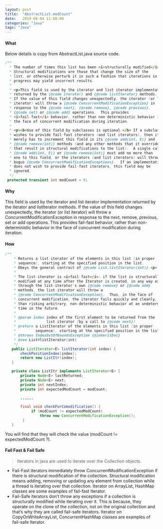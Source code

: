 ```yaml
---
layout: post
title:  "AbstractList.modCount"
date:   2019-08-04 11:00:00
categories: "Java"
tags: "Java"
---
```

#### What
Below details is copy from AbstractList.java source code.
``` java
/**
  * The number of times this list has been <i>structurally modified</i>.
  * Structural modifications are those that change the size of the
  * list, or otherwise perturb it in such a fashion that iterations in
  * progress may yield incorrect results.
  *
  * <p>This field is used by the iterator and list iterator implementation
  * returned by the {@code iterator} and {@code listIterator} methods.
  * If the value of this field changes unexpectedly, the iterator (or list
  * iterator) will throw a {@code ConcurrentModificationException} in
  * response to the {@code next}, {@code remove}, {@code previous},
  * {@code set} or {@code add} operations.  This provides
  * <i>fail-fast</i> behavior, rather than non-deterministic behavior in
  * the face of concurrent modification during iteration.
  *
  * <p><b>Use of this field by subclasses is optional.</b> If a subclass
  * wishes to provide fail-fast iterators (and list iterators), then it
  * merely has to increment this field in its {@code add(int, E)} and
  * {@code remove(int)} methods (and any other methods that it overrides
  * that result in structural modifications to the list).  A single call to
  * {@code add(int, E)} or {@code remove(int)} must add no more than
  * one to this field, or the iterators (and list iterators) will throw
  * bogus {@code ConcurrentModificationExceptions}.  If an implementation
  * does not wish to provide fail-fast iterators, this field may be
  * ignored.
  */
 protected transient int modCount = 0;
```
#### Why
This field is used by the iterator and list iterator implementation returned by the iterator and listIterator methods. If the value of this field changes unexpectedly, the iterator (or list iterator) will throw a ConcurrentModificationException in response to the next, remove, previous, set or add operations. This provides fail-fast behavior, rather than non-deterministic behavior in the face of concurrent modification during iteration.

#### How
``` java
/**
    * Returns a list-iterator of the elements in this list (in proper
    * sequence), starting at the specified position in the list.
    * Obeys the general contract of {@code List.listIterator(int)}.<p>
    *
    * The list-iterator is <i>fail-fast</i>: if the list is structurally
    * modified at any time after the Iterator is created, in any way except
    * through the list-iterator's own {@code remove} or {@code add}
    * methods, the list-iterator will throw a
    * {@code ConcurrentModificationException}.  Thus, in the face of
    * concurrent modification, the iterator fails quickly and cleanly, rather
    * than risking arbitrary, non-deterministic behavior at an undetermined
    * time in the future.
    *
    * @param index index of the first element to be returned from the
    *              list-iterator (by a call to {@code next})
    * @return a ListIterator of the elements in this list (in proper
    *         sequence), starting at the specified position in the list
    * @throws IndexOutOfBoundsException {@inheritDoc}
    * @see List#listIterator(int)
    */
   public ListIterator<E> listIterator(int index) {
       checkPositionIndex(index);
       return new ListItr(index);
   }

   private class ListItr implements ListIterator<E> {
       private Node<E> lastReturned;
       private Node<E> next;
       private int nextIndex;
       private int expectedModCount = modCount;

       ......

       final void checkForComodification() {
            if (modCount != expectedModCount)
                throw new ConcurrentModificationException();
        }
   }
```
You will find that they will check the value (modCount != expectedModCount ?).

#### Fail Fast & Fail Safe
> Iterators in java are used to iterate over the Collection objects.

* Fail-Fast iterators immediately throw ConcurrentModificationException if there is structural modification of the collection. Structural modification means adding, removing or updating any element from collection while a thread is iterating over that collection. Iterator on ArrayList, HashMap classes are some examples of fail-fast Iterator.
* Fail-Safe iterators don’t throw any exceptions if a collection is structurally modified while iterating over it. This is because, they operate on the clone of the collection, not on the original collection and that’s why they are called fail-safe iterators. Iterator on CopyOnWriteArrayList, ConcurrentHashMap classes are examples of fail-safe Iterator.
